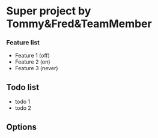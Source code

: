 # Super project by Tommy&Fred&TeamMember

### Feature list
* Feature 1 (off)
* Feature 2 (on)
* Feature 3 (never)
## Todo list
* todo 1
* todo 2

## Options
